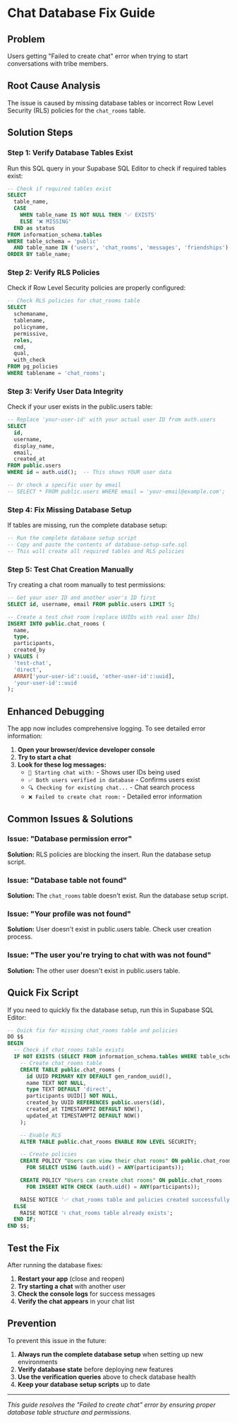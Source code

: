 # Chat Database Fix Guide

## Problem
Users getting "Failed to create chat" error when trying to start conversations with tribe members.

## Root Cause Analysis
The issue is caused by missing database tables or incorrect Row Level Security (RLS) policies for the `chat_rooms` table.

## Solution Steps

### Step 1: Verify Database Tables Exist

Run this SQL query in your Supabase SQL Editor to check if required tables exist:

```sql
-- Check if required tables exist
SELECT 
  table_name,
  CASE 
    WHEN table_name IS NOT NULL THEN '✅ EXISTS'
    ELSE '❌ MISSING'
  END as status
FROM information_schema.tables 
WHERE table_schema = 'public' 
  AND table_name IN ('users', 'chat_rooms', 'messages', 'friendships')
ORDER BY table_name;
```

### Step 2: Verify RLS Policies

Check if Row Level Security policies are properly configured:

```sql
-- Check RLS policies for chat_rooms table
SELECT 
  schemaname,
  tablename,
  policyname,
  permissive,
  roles,
  cmd,
  qual,
  with_check
FROM pg_policies 
WHERE tablename = 'chat_rooms';
```

### Step 3: Verify User Data Integrity

Check if your user exists in the public.users table:

```sql
-- Replace 'your-user-id' with your actual user ID from auth.users
SELECT 
  id,
  username,
  display_name,
  email,
  created_at
FROM public.users 
WHERE id = auth.uid();  -- This shows YOUR user data

-- Or check a specific user by email
-- SELECT * FROM public.users WHERE email = 'your-email@example.com';
```

### Step 4: Fix Missing Database Setup

If tables are missing, run the complete database setup:

```sql
-- Run the complete database setup script
-- Copy and paste the contents of database-setup-safe.sql
-- This will create all required tables and RLS policies
```

### Step 5: Test Chat Creation Manually

Try creating a chat room manually to test permissions:

```sql
-- Get your user ID and another user's ID first
SELECT id, username, email FROM public.users LIMIT 5;

-- Create a test chat room (replace UUIDs with real user IDs)
INSERT INTO public.chat_rooms (
  name,
  type,
  participants,
  created_by
) VALUES (
  'test-chat',
  'direct',
  ARRAY['your-user-id'::uuid, 'other-user-id'::uuid],
  'your-user-id'::uuid
);
```

## Enhanced Debugging

The app now includes comprehensive logging. To see detailed error information:

1. **Open your browser/device developer console**
2. **Try to start a chat**
3. **Look for these log messages:**
   - `🔄 Starting chat with:` - Shows user IDs being used
   - `✅ Both users verified in database` - Confirms users exist
   - `🔍 Checking for existing chat...` - Chat search process
   - `❌ Failed to create chat room:` - Detailed error information

## Common Issues & Solutions

### Issue: "Database permission error"
**Solution:** RLS policies are blocking the insert. Run the database setup script.

### Issue: "Database table not found"
**Solution:** The `chat_rooms` table doesn't exist. Run the database setup script.

### Issue: "Your profile was not found"
**Solution:** User doesn't exist in public.users table. Check user creation process.

### Issue: "The user you're trying to chat with was not found"
**Solution:** The other user doesn't exist in public.users table.

## Quick Fix Script

If you need to quickly fix the database setup, run this in Supabase SQL Editor:

```sql
-- Quick fix for missing chat_rooms table and policies
DO $$
BEGIN
  -- Check if chat_rooms table exists
  IF NOT EXISTS (SELECT FROM information_schema.tables WHERE table_schema = 'public' AND table_name = 'chat_rooms') THEN
    -- Create chat_rooms table
    CREATE TABLE public.chat_rooms (
      id UUID PRIMARY KEY DEFAULT gen_random_uuid(),
      name TEXT NOT NULL,
      type TEXT DEFAULT 'direct',
      participants UUID[] NOT NULL,
      created_by UUID REFERENCES public.users(id),
      created_at TIMESTAMPTZ DEFAULT NOW(),
      updated_at TIMESTAMPTZ DEFAULT NOW()
    );

    -- Enable RLS
    ALTER TABLE public.chat_rooms ENABLE ROW LEVEL SECURITY;

    -- Create policies
    CREATE POLICY "Users can view their chat rooms" ON public.chat_rooms
      FOR SELECT USING (auth.uid() = ANY(participants));

    CREATE POLICY "Users can create chat rooms" ON public.chat_rooms
      FOR INSERT WITH CHECK (auth.uid() = ANY(participants));

    RAISE NOTICE '✅ chat_rooms table and policies created successfully';
  ELSE
    RAISE NOTICE 'ℹ️ chat_rooms table already exists';
  END IF;
END $$;
```

## Test the Fix

After running the database fixes:

1. **Restart your app** (close and reopen)
2. **Try starting a chat** with another user
3. **Check the console logs** for success messages
4. **Verify the chat appears** in your chat list

## Prevention

To prevent this issue in the future:

1. **Always run the complete database setup** when setting up new environments
2. **Verify database state** before deploying new features
3. **Use the verification queries** above to check database health
4. **Keep your database setup scripts** up to date

---

*This guide resolves the "Failed to create chat" error by ensuring proper database table structure and permissions.* 
